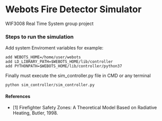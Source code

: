 # Webots Fire Detector Simulator

WIF3008 Real Time System group project

### Steps to run the simulation

Add system Enviroment variables for example:
```
add WEBOTS_HOME=/home/user/webots
add LD_LIBRARY_PATH=$WEBOTS_HOME/lib/controller
add PYTHONPATH=$WEBOTS_HOME/lib/controller/python37
```

Finally must execute the sim_controller.py file in CMD or any terminal
```
python sim_controller/sim_controller.py
```

#### References
- [1] Firefighter Safety Zones: A Theoretical Model Based on Radiative Heating, Butler, 1998.
